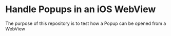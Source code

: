 
# Handle Popups in an iOS WebView

The purpose of this repository is to test how a Popup can be opened from a WebView


